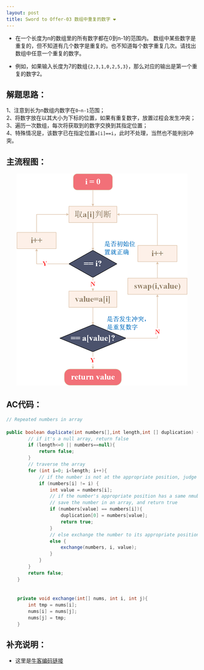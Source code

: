 ```yaml
---
layout: post
title: Sword to Offer-03 数组中重复的数字 ❤
---
```


* 在一个长度为n的数组里的所有数字都在0到n-1的范围内。 数组中某些数字是重复的，但不知道有几个数字是重复的。也不知道每个数字重复几次。请找出数组中任意一个重复的数字。   

* 例如，如果输入长度为7的数组`{2,3,1,0,2,5,3}`，那么对应的输出是第一个重复的数字2。

## 解题思路：

1、注意到长为n数组内数字在`0~n-1`范围；  
2、将数字放在以其大小为下标的位置，如果有重复数字，放置过程会发生冲突；  
3、遍历一次数组，每次将获取到的数字交换到其指定位置；  
4、特殊情况是，该数字已在指定位置`a[i]==i`，此时不处理，当然也不能判别冲突。

## 主流程图：

<center>
    <img alt="An image" src="/assets/img/blog/sword-offer-03.png">
</center>

## AC代码：

```java
// Repeated numbers in array

public boolean duplicate(int numbers[],int length,int [] duplication) {
        // if it's a null array, return false
        if (length<=0 || numbers==null){
            return false;
        }
        // traverse the array
        for (int i=0; i<length; i++){
            // if the number is not at the appropriate position, judge
            if (numbers[i] != i) {
                int value = numbers[i];
                // if the number's appropriate position has a same nmuber
                // save the number in an array, and return true
                if (numbers[value] == numbers[i]){
                    duplication[0] = numbers[value];
                    return true;
                }
                // else exchange the number to its appropriate position
                else {
                    exchange(numbers, i, value);
                }
            }
        }
        return false;
    }
    
    
    private void exchange(int[] nums, int i, int j){
        int tmp = nums[i];
        nums[i] = nums[j];
        nums[j] = tmp;
    }

```
## 补充说明：

* 这里是[牛客编码链接](https://www.nowcoder.com/practice/623a5ac0ea5b4e5f95552655361ae0a8?tpId=13&tqId=11203&rp=4&ru=%2Fta%2Fcoding-interviews&qru=%2Fta%2Fcoding-interviews%2Fquestion-ranking&tPage=3)

